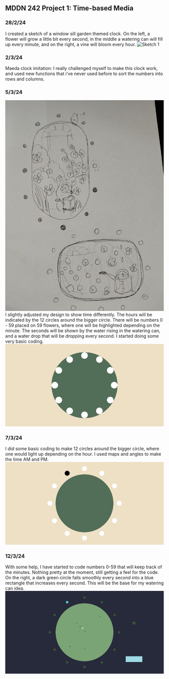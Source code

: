 ## MDDN 242 Project 1: Time-based Media  

### 28/2/24
I created a sketch of a window sill garden themed clock. On the left, a flower will grow a little bit every second, in the middle a watering can will fill up every minute, and on the right, a vine will bloom every hour. 
![Sketch 1](sketch2.jpg)


### 2/3/24
Maeda clock imitation: I really challenged myself to make this clock work, and used new functions that i've never used before to sort the numbers into rows and columns. 


### 5/3/24
![Sketch 2](assets/sketchno2.jpg)
I slightly adjusted my design to show time differently. The hours will be indicated by the 12 circles around the bigger circle. There will be numbers 0 - 59 placed on 59 flowers, where one will be highlighted depending on the minute. The seconds will be shown by the water rising in the watering can, and a water drop that will be dropping every second. I started doing some very basic coding.
![Preview 1](assets/preview1.jpg)

### 7/3/24
I did some basic coding to make 12 circles around the bigger circle, where one would light up depending on the hour. I used maps and angles to make the time AM and PM. 
![Preview 2](assets/preview2.jpg)

### 12/3/24
With some help, I have started to code numbers 0-59 that will keep track of the minutes. Nothing pretty at the moment, still getting a feel for the code. On the right, a dark green circle falls smoothly every second into a blue rectangle that increases every second. This will be the base for my watering can idea. 
![Preview 3](assets/preview3.jpg)
